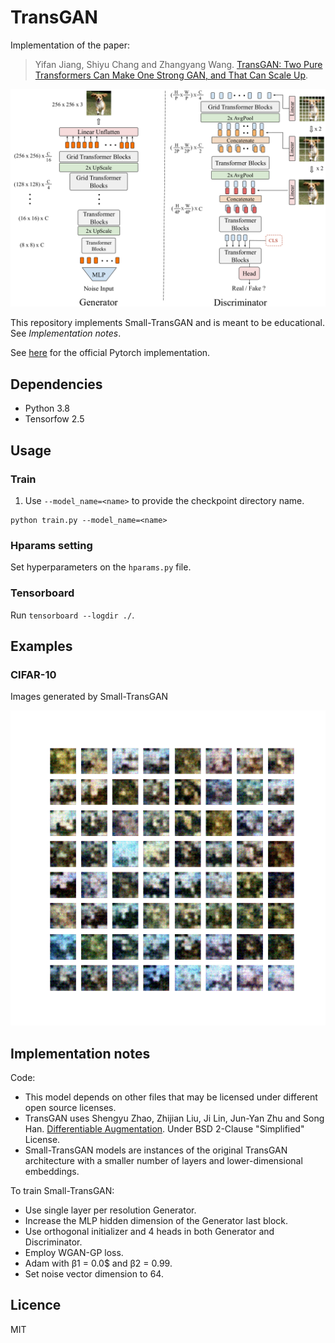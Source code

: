 # TransGAN
Implementation of the paper:

> Yifan Jiang, Shiyu Chang and Zhangyang Wang. [TransGAN: Two Pure Transformers Can Make One
Strong GAN, and That Can Scale Up](https://arxiv.org/abs/2102.07074). 

![Architecture](./images/architecture.png)

This repository implements Small-TransGAN and is meant to be educational. See _Implementation notes_.

See [here](https://github.com/VITA-Group/TransGAN) for the official Pytorch implementation.


## Dependencies
- Python 3.8
- Tensorfow 2.5


## Usage
### Train
1. Use `--model_name=<name>` to provide the checkpoint directory name. 
```
python train.py --model_name=<name> 
```

### Hparams setting
Set hyperparameters on the `hparams.py` file.

### Tensorboard
Run `tensorboard --logdir ./`.


## Examples
### CIFAR-10
Images generated by Small-TransGAN

![](images/small_transgan.gif "Small-TransGAN on CIFAR-10")


## Implementation notes
Code:
- This model depends on other files that may be licensed under different open source licenses.
- TransGAN uses Shengyu Zhao, Zhijian Liu, Ji Lin, Jun-Yan Zhu and Song Han. [Differentiable Augmentation](https://arxiv.org/abs/2006.10738). Under BSD 2-Clause "Simplified" License.
- Small-TransGAN models are instances of the original TransGAN architecture with a smaller number of layers and lower-dimensional embeddings.

To train Small-TransGAN:
- Use single layer per resolution Generator.
- Increase the MLP hidden dimension of the Generator last block.
- Use orthogonal initializer and 4 heads in both Generator and Discriminator.
- Employ WGAN-GP loss.
- Adam with β1 = 0.0$ and β2 = 0.99.
- Set noise vector dimension to $64$.


## Licence
MIT